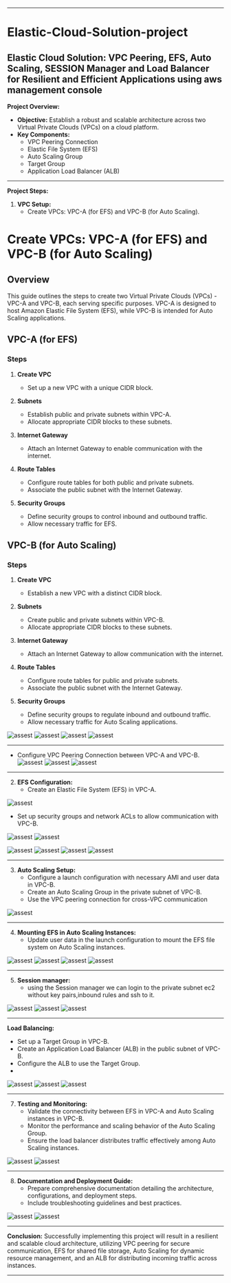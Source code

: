----

# Elastic-Cloud-Solution-project

## Elastic Cloud Solution: VPC Peering, EFS, Auto Scaling, SESSION Manager and Load Balancer for Resilient and Efficient Applications using aws management console

**Project Overview:**
- **Objective:** Establish a robust and scalable architecture across two Virtual Private Clouds (VPCs) on a cloud platform.
- **Key Components:**
  - VPC Peering Connection
  - Elastic File System (EFS)
  - Auto Scaling Group
  - Target Group
  - Application Load Balancer (ALB)

----

**Project Steps:**
1. **VPC Setup:**
    - Create VPCs: VPC-A (for EFS) and VPC-B (for Auto Scaling).
# Create VPCs: VPC-A (for EFS) and VPC-B (for Auto Scaling)

## Overview
This guide outlines the steps to create two Virtual Private Clouds (VPCs) - VPC-A and VPC-B, each serving specific purposes. VPC-A is designed to host Amazon Elastic File System (EFS), while VPC-B is intended for Auto Scaling applications.

## VPC-A (for EFS)
### Steps
1. **Create VPC**
   - Set up a new VPC with a unique CIDR block.
  
2. **Subnets**
   - Establish public and private subnets within VPC-A.
   - Allocate appropriate CIDR blocks to these subnets.

3. **Internet Gateway**
   - Attach an Internet Gateway to enable communication with the internet.

4. **Route Tables**
   - Configure route tables for both public and private subnets.
   - Associate the public subnet with the Internet Gateway.

5. **Security Groups**
   - Define security groups to control inbound and outbound traffic.
   - Allow necessary traffic for EFS.

## VPC-B (for Auto Scaling)
### Steps
1. **Create VPC**
   - Establish a new VPC with a distinct CIDR block.

2. **Subnets**
   - Create public and private subnets within VPC-B.
   - Allocate appropriate CIDR blocks to these subnets.

3. **Internet Gateway**
   - Attach an Internet Gateway to allow communication with the internet.

4. **Route Tables**
   - Configure route tables for public and private subnets.
   - Associate the public subnet with the Internet Gateway.

5. **Security Groups**
   - Define security groups to regulate inbound and outbound traffic.
   - Allow necessary traffic for Auto Scaling applications.


![assest](assest/1.png)
![assest](assest/2.png)
![assest](assest/3.png)
![assest](assest/4.png)

----

   - Configure VPC Peering Connection between VPC-A and VPC-B.
![assest](assest/5.png)
![assest](assest/6.png)
![assest](assest/7.png)

----
2. **EFS Configuration:**
   - Create an Elastic File System (EFS) in VPC-A.
 

![assest](assest/8.png)

- Set up security groups and network ACLs to allow communication with VPC-B.

![assest](assest/9.png)
![assest](assest/10.png)

![assest](assest/11.png)
![assest](assest/12.png)
![assest](assest/13.png)
![assest](assest/14.png)

----
3. **Auto Scaling Setup:**
   - Configure a launch configuration with necessary AMI and user data in VPC-B.
   - Create an Auto Scaling Group in the private subnet of VPC-B.
   - Use the VPC peering connection for cross-VPC communication
   
![assest](assest/15.png)

----
4. **Mounting EFS in Auto Scaling Instances:**
   - Update user data in the launch configuration to mount the EFS file system on Auto Scaling instances.
   
![assest](assest/16.png)
![assest](assest/17.png)
![assest](assest/18.png)
![assest](assest/19.png)

----
5. **Session manager:**
   - using the Session manager we can login to the private subnet ec2 without key pairs,inbound rules and ssh to it.
   
![assest](assest/20.png)
![assest](assest/21.png)
![assest](assest/22.png)

----
 **Load Balancing:**
   - Set up a Target Group in VPC-B.
   - Create an Application Load Balancer (ALB) in the public subnet of VPC-B.
   - Configure the ALB to use the Target Group.
   - 
![assest](assest/23.png)
![assest](assest/24.png)
![assest](assest/25.png)

----


7. **Testing and Monitoring:**
   - Validate the connectivity between EFS in VPC-A and Auto Scaling instances in VPC-B.
   - Monitor the performance and scaling behavior of the Auto Scaling Group.
   - Ensure the load balancer distributes traffic effectively among Auto Scaling instances.
   
![assest](assest/26.png)
![assest](assest/27.png)

----
8. **Documentation and Deployment Guide:**
   - Prepare comprehensive documentation detailing the architecture, configurations, and deployment steps.
   - Include troubleshooting guidelines and best practices.
     
![assest](assest/28.png)
![assest](assest/29.png)

----

**Conclusion:**
Successfully implementing this project will result in a resilient and scalable cloud architecture, utilizing VPC peering for secure communication, EFS for shared file storage, Auto Scaling for dynamic resource management, and an ALB for distributing incoming traffic across instances.

----

